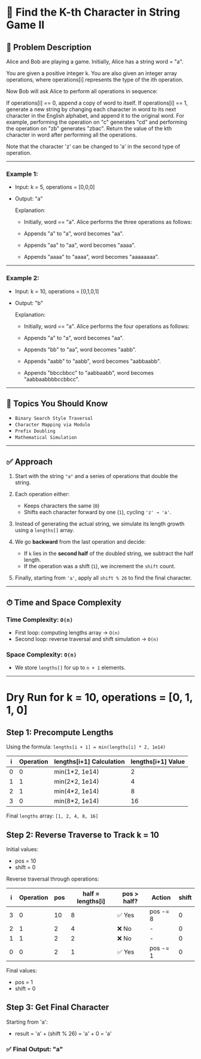 # 🧮 Find the K-th Character in String Game II

## 🔗 Problem Description
Alice and Bob are playing a game. Initially, Alice has a string word = "a".

You are given a positive integer k. You are also given an integer array operations, where operations[i] represents the type of the ith operation.

Now Bob will ask Alice to perform all operations in sequence:

If operations[i] == 0, append a copy of word to itself.
If operations[i] == 1, generate a new string by changing each character in word to its next character in the English alphabet, and append it to the original word. For example, performing the operation on "c" generates "cd" and performing the operation on "zb" generates "zbac".
Return the value of the kth character in word after performing all the operations.

Note that the character 'z' can be changed to 'a' in the second type of operation.

---

### Example 1:

- Input: k = 5, operations = [0,0,0]

- Output: "a"

    Explanation:

    - Initially, word == "a". Alice performs the three operations as follows:

    - Appends "a" to "a", word becomes "aa".
    - Appends "aa" to "aa", word becomes "aaaa".
    - Appends "aaaa" to "aaaa", word becomes "aaaaaaaa".

---

### Example 2:

- Input: k = 10, operations = [0,1,0,1]

- Output: "b"

    Explanation:

    - Initially, word == "a". Alice performs the four operations as follows:

    - Appends "a" to "a", word becomes "aa".
    - Appends "bb" to "aa", word becomes "aabb".
    - Appends "aabb" to "aabb", word becomes "aabbaabb".
    - Appends "bbccbbcc" to "aabbaabb", word becomes "aabbaabbbbccbbcc".

---

## 🧠 Topics You Should Know

- `Binary Search Style Traversal`
- `Character Mapping via Modulo`
- `Prefix Doubling`
- `Mathematical Simulation`

---

## ✅ Approach

1. Start with the string `"a"` and a series of operations that double the string.

2. Each operation either:
   - Keeps characters the same (`0`)
   - Shifts each character forward by one (`1`), cycling `'z' → 'a'`.

3. Instead of generating the actual string, we simulate its length growth using a `lengths[]` array.

4. We go **backward** from the last operation and decide:
   - If `k` lies in the **second half** of the doubled string, we subtract the half length.
   - If the operation was a shift (`1`), we increment the `shift` count.

5. Finally, starting from `'a'`, apply all `shift % 26` to find the final character.

---

## ⏱ Time and Space Complexity

### Time Complexity: `O(n)`
- First loop: computing lengths array → `O(n)`
- Second loop: reverse traversal and shift simulation → `O(n)`

### Space Complexity: `O(n)`
- We store `lengths[]` for up to `n + 1` elements.

---

# Dry Run for k = 10, operations = [0, 1, 1, 0]

## Step 1: Precompute Lengths
Using the formula: `lengths[i + 1] = min(lengths[i] * 2, 1e14)`

| i | Operation | lengths[i+1] Calculation | lengths[i+1] Value |
|---|-----------|--------------------------|--------------------|
| 0 | 0         | min(1*2, 1e14)           | 2                  |
| 1 | 1         | min(2*2, 1e14)           | 4                  |
| 2 | 1         | min(4*2, 1e14)           | 8                  |
| 3 | 0         | min(8*2, 1e14)           | 16                 |

Final `lengths` array: `[1, 2, 4, 8, 16]`

## Step 2: Reverse Traverse to Track k = 10
Initial values:
- pos = 10
- shift = 0

Reverse traversal through operations:

| i | Operation | pos | half = lengths[i] | pos > half? | Action       | shift |
|---|-----------|-----|-------------------|-------------|--------------|-------|
| 3 | 0         | 10  | 8                 | ✅ Yes      | pos -= 8     | 0     |
| 2 | 1         | 2   | 4                 | ❌ No       | -            | 0     |
| 1 | 1         | 2   | 2                 | ❌ No       | -            | 0     |
| 0 | 0         | 2   | 1                 | ✅ Yes      | pos -= 1     | 0     |

Final values:
- pos = 1
- shift = 0

## Step 3: Get Final Character
Starting from 'a':
- result = 'a' + (shift % 26) = 'a' + 0 = 'a'

### ✅ Final Output: "a"